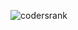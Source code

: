 ![codersrank](https://cr-ss-service.azurewebsites.net/api/ScreenShot?widget=summary&username=ictus4u&badges=3&show-avatar=true&style=--header-bg-color:%23096e6c;--border-radius:10px)

<!--
**ictus4u/ictus4u** is a ✨ _special_ ✨ repository because its `README.md` (this file) appears on your GitHub profile.

Here are some ideas to get you started:

- 🔭 I’m currently working on ...
- 🌱 I’m currently learning ...
- 👯 I’m looking to collaborate on ...
- 🤔 I’m looking for help with ...
- 💬 Ask me about ...
- 📫 How to reach me: ...
- 😄 Pronouns: ...
- ⚡ Fun fact: ...
-->
